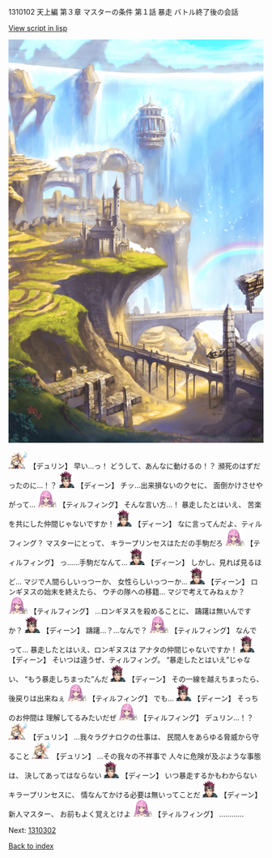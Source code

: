 1310102 天上編 第３章 マスターの条件 第１話 暴走 バトル終了後の会話

[View script in lisp](../scripts/1310102.txt)

![mountain.png](../images/backgrounds/mountain.png)

<img src="../images/units/0.png" alt="0.png" height="34"/>
【デュリン】
早い…っ！
どうして、あんなに動けるの！？
瀕死のはずだったのに…！？

<img src="../images/units/6.png" alt="6.png" height="34"/>
【ディーン】
チッ…出来損ないのクセに、
面倒かけさせやがって…

<img src="../images/units/24.png" alt="24.png" height="34"/>
【ティルフィング】
そんな言い方…！
暴走したとはいえ、
苦楽を共にした仲間じゃないですか！

<img src="../images/units/6.png" alt="6.png" height="34"/>
【ディーン】
なに言ってんだよ、ティルフィング？
マスターにとって、
キラープリンセスはただの手駒だろ

<img src="../images/units/24.png" alt="24.png" height="34"/>
【ティルフィング】
っ……手駒だなんて…

<img src="../images/units/6.png" alt="6.png" height="34"/>
【ディーン】
しかし、見れば見るほど…
マジで人間らしいっつーか、
女性らしいっつーか…

<img src="../images/units/6.png" alt="6.png" height="34"/>
【ディーン】
ロンギヌスの始末を終えたら、
ウチの隊への移籍…
マジで考えてみねぇか？

<img src="../images/units/24.png" alt="24.png" height="34"/>
【ティルフィング】
…ロンギヌスを殺めることに、
躊躇は無いんですか？

<img src="../images/units/6.png" alt="6.png" height="34"/>
【ディーン】
躊躇…？…なんで？

<img src="../images/units/24.png" alt="24.png" height="34"/>
【ティルフィング】
なんでって…
暴走したとはいえ、ロンギヌスは
アナタの仲間じゃないですか！

<img src="../images/units/6.png" alt="6.png" height="34"/>
【ディーン】
そいつは違うぜ、ティルフィング。
“暴走したとはいえ”じゃない、
“もう暴走しちまった”んだ

<img src="../images/units/6.png" alt="6.png" height="34"/>
【ディーン】
その一線を越えちまったら、
後戻りは出来ねぇ

<img src="../images/units/24.png" alt="24.png" height="34"/>
【ティルフィング】
でも…

<img src="../images/units/6.png" alt="6.png" height="34"/>
【ディーン】
そっちのお仲間は
理解してるみたいだぜ

<img src="../images/units/24.png" alt="24.png" height="34"/>
【ティルフィング】
デュリン…！？

<img src="../images/units/0.png" alt="0.png" height="34"/>
【デュリン】
…我々ラグナロクの仕事は、
民間人をあらゆる脅威から守ること

<img src="../images/units/0.png" alt="0.png" height="34"/>
【デュリン】
…その我々の不祥事で
人々に危険が及ぶような事態は、
決してあってはならない

<img src="../images/units/6.png" alt="6.png" height="34"/>
【ディーン】
いつ暴走するかもわからない
キラープリンセスに、
情なんてかける必要は無いってことだ

<img src="../images/units/6.png" alt="6.png" height="34"/>
【ディーン】
新人マスター、
お前もよく覚えとけよ

<img src="../images/units/24.png" alt="24.png" height="34"/>
【ティルフィング】
…………

Next: [1310302](1310302.md)

[Back to index](index.md)
